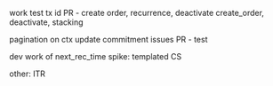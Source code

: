 work
test tx id PR - 
create order, recurrence, deactivate
create_order, deactivate, stacking

pagination on ctx
update commitment issues PR - test

dev work of next_rec_time
spike: templated CS

other:
ITR